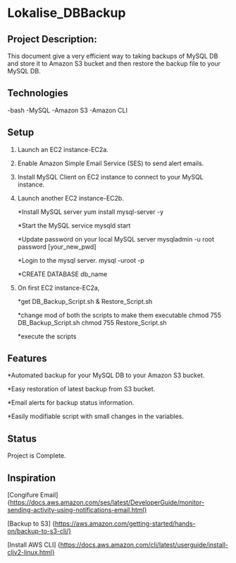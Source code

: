 # Lokalise_DBBackup

## Project Description: 
This document give a very efficient way to taking backups of MySQL DB and store it to Amazon S3 bucket and then restore the backup file to your MySQL DB.


## Technologies

-bash
-MySQL
-Amazon S3
-Amazon CLI


## Setup

1. Launch an EC2 instance-EC2a.
2. Enable Amazon Simple Email Service (SES) to send alert emails.
3. Install MySQL Client on EC2 instance to connect to your MySQL instance.
4. Launch another EC2 instance-EC2b.
    
    *Install MySQL server
     yum install mysql-server -y

    *Start the MySQL
     service mysqld start

    *Update password on your local MySQL server
     mysqladmin -u root password [your_new_pwd]

    *Login to the mysql server.
      mysql -uroot -p

    *CREATE DATABASE db_name
5. On first EC2 instance-EC2a, 
    
    *get DB_Backup_Script.sh & Restore_Script.sh
    
    *change mod of both the scripts to make them executable
     chmod 755 DB_Backup_Script.sh
     chmod 755 Restore_Script.sh
    
    *execute the scripts

## Features

*Automated backup for your MySQL DB to your Amazon S3 bucket.

*Easy restoration of latest backup from S3 bucket.

*Email alerts for backup status information.

*Easily modifiable script with small changes in the variables.
  

## Status

Project is Complete.


## Inspiration
[Congifure Email] {https://docs.aws.amazon.com/ses/latest/DeveloperGuide/monitor-sending-activity-using-notifications-email.html}

[Backup to S3]    {https://aws.amazon.com/getting-started/hands-on/backup-to-s3-cli/}

[Install AWS CLI] {https://docs.aws.amazon.com/cli/latest/userguide/install-cliv2-linux.html}
